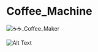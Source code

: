 # Coffee_Machine

![☕️☕️_Coffee_Maker](https://user-images.githubusercontent.com/55702254/176862797-e6aa9f7d-784a-4805-b18e-ec10ca6b1aef.png)

![Alt Text](https://media.giphy.com/media/cNCstDUiBiYWnhA0mM/giphy.gif)
